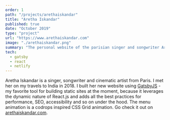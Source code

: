 ```yaml
---
order: 1
path: "/projects/arethaiskandar"
title: "Aretha Iskandar"
published: true
date: "October 2019"
type: "project"
url: "https://www.arethaiskandar.com"
image: "./arethaiskandar.png"
summary: "The personal website of the parisian singer and songwriter Aretha Iskandar."
tech:
  - gatsby
  - react
  - netlify
---
```


Aretha Iskandar is a singer, songwriter and cinematic artist from Paris. I met her on my travels to India in 2018. I built her new website using [GatsbyJS](https://www.gatsbyjs.org/) - my favorite tool for building static sites at the moment, because it leverages the dynamic nature of React.js and adds all the best practices for performance, SEO, accessibility and so on under the hood. The menu animation is a codrops inspired CSS Grid animation. Go check it out on [arethaiskandar.com](https://arethaiskandar.com).
